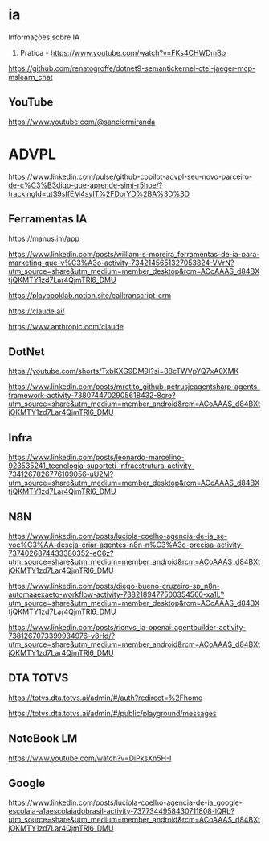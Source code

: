 # ia
Informações sobre IA

1) Pratica - https://www.youtube.com/watch?v=FKs4CHWDmBo

https://github.com/renatogroffe/dotnet9-semantickernel-otel-jaeger-mcp-mslearn_chat

## YouTube
https://www.youtube.com/@sanclermiranda

# ADVPL
https://www.linkedin.com/pulse/github-copilot-advpl-seu-novo-parceiro-de-c%C3%B3digo-que-aprende-simi-r5hoe/?trackingId=qtS9sIfEM4syIT%2FDorYD%2BA%3D%3D

## Ferramentas IA

https://manus.im/app

https://www.linkedin.com/posts/william-s-moreira_ferramentas-de-ia-para-marketing-que-v%C3%A3o-activity-7342145651327053824-VVrN?utm_source=share&utm_medium=member_desktop&rcm=ACoAAAS_d84BXtjQKMTY1zd7Lar4QjmTRl6_DMU

https://playbooklab.notion.site/calltranscript-crm

https://claude.ai/

https://www.anthropic.com/claude

## DotNet
https://youtube.com/shorts/TxbKXG9DM9I?si=88cTWVpYQ7xA0XMK

https://www.linkedin.com/posts/mrctito_github-petrusjeagentsharp-agents-framework-activity-7380744702905618432-8cre?utm_source=share&utm_medium=member_android&rcm=ACoAAAS_d84BXtjQKMTY1zd7Lar4QjmTRl6_DMU

## Infra

https://www.linkedin.com/posts/leonardo-marcelino-923535241_tecnologia-suporteti-infraestrutura-activity-7341267026776109056-uU2M?utm_source=share&utm_medium=member_desktop&rcm=ACoAAAS_d84BXtjQKMTY1zd7Lar4QjmTRl6_DMU

## N8N
https://www.linkedin.com/posts/luciola-coelho-agencia-de-ia_se-voc%C3%AA-deseja-criar-agentes-n8n-n%C3%A3o-precisa-activity-7374026874433380352-eC6z?utm_source=share&utm_medium=member_android&rcm=ACoAAAS_d84BXtjQKMTY1zd7Lar4QjmTRl6_DMU

https://www.linkedin.com/posts/diego-bueno-cruzeiro-sp_n8n-automaaexaeto-workflow-activity-7382189477500354560-xa1L?utm_source=share&utm_medium=member_desktop&rcm=ACoAAAS_d84BXtjQKMTY1zd7Lar4QjmTRl6_DMU

https://www.linkedin.com/posts/ricnvs_ia-openai-agentbuilder-activity-7381267073399934976-v8Hd/?utm_source=share&utm_medium=member_android&rcm=ACoAAAS_d84BXtjQKMTY1zd7Lar4QjmTRl6_DMU

## DTA TOTVS

https://totvs.dta.totvs.ai/admin/#/auth?redirect=%2Fhome

https://totvs.dta.totvs.ai/admin/#/public/playground/messages

## NoteBook LM
https://www.youtube.com/watch?v=DiPksXn5H-I

## Google
https://www.linkedin.com/posts/luciola-coelho-agencia-de-ia_google-escolaia-a1aescolaiadobrasil-activity-7377344958430711808-lQRb?utm_source=share&utm_medium=member_android&rcm=ACoAAAS_d84BXtjQKMTY1zd7Lar4QjmTRl6_DMU

